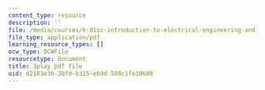 ```yaml
---
content_type: resource
description: ''
file: /media/courses/6-01sc-introduction-to-electrical-engineering-and-computer-science-i-spring-2011/d2103e3638fdb315eb9d508c1fe10608_sNLB6_ZIfX0.pdf
file_type: application/pdf
learning_resource_types: []
ocw_type: OCWFile
resourcetype: Document
title: 3play pdf file
uid: d2103e36-38fd-b315-eb9d-508c1fe10608
---
```

